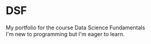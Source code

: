 # DSF
My portfolio for the course Data Science Fundamentals
<br>
I'm new to programming but I'm eager to learn.
